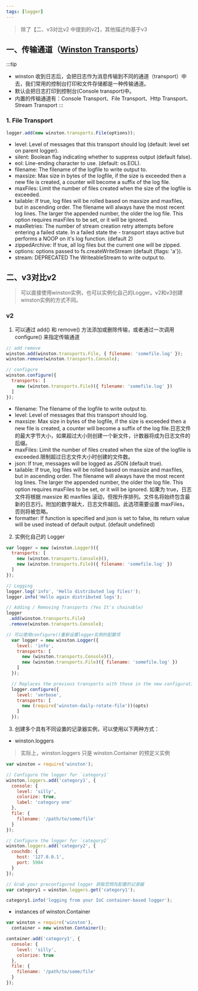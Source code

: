 ```yaml
---
tags: [logger]
---
```


> 除了【二、v3对比v2 中提到的v2】，其他描述均基于v3

## 一、传输通道（[Winston Transports](https://github.com/winstonjs/winston/blob/master/docs/transports.md#winston-transports)）
:::tip
- winston 收到日志后，会把日志作为消息传输到不同的通道（transport）中去，我们常用的控制台打印和文件存储都是一种传输通道。
- 默认会把日志打印到控制台(Console transport)中。
- 内置的传输通道有：Console Transport、File Transport、Http Transport、Stream Transport
:::

### 1. File Transport
```js
logger.add(new winston.transports.File(options));
```
- level: Level of messages that this transport should log (default: level set on parent logger).
- silent: Boolean flag indicating whether to suppress output (default false).
- eol: Line-ending character to use. (default: os.EOL).
- filename: The filename of the logfile to write output to.
- maxsize: Max size in bytes of the logfile, if the size is exceeded then a new file is created, a counter will become a suffix of the log file.
- maxFiles: Limit the number of files created when the size of the logfile is exceeded.
- tailable: If true, log files will be rolled based on maxsize and maxfiles, but in ascending order. The filename will always have the most recent log lines. The larger the appended number, the older the log file. This option requires maxFiles to be set, or it will be ignored.
- maxRetries: The number of stream creation retry attempts before entering a failed state. In a failed state the - transport stays active but performs a NOOP on it's log function. (default 2)
- zippedArchive: If true, all log files but the current one will be zipped.
- options: options passed to fs.createWriteStream (default {flags: 'a'}).
- stream: DEPRECATED The WriteableStream to write output to.

## 二、v3对比v2
> 可以直接使用winston实例，也可以实例化自己的Logger。v2和v3创建winston实例的方式不同。

### v2
1. 可以通过 add() 和 remove() 方法添加或删除传输，或者通过一次调用 configure() 来指定传输通道
```js
// add remove
winston.add(winston.transports.File, { filename: 'somefile.log' });
winston.remove(winston.transports.Console);

// configure
winston.configure({
  transports: [
    new (winston.transports.File)({ filename: 'somefile.log' })
  ]
});
```
- filename: The filename of the logfile to write output to.
- level: Level of messages that this transport should log.
- maxsize: Max size in bytes of the logfile, if the size is exceeded then a new file is created, a counter will become a suffix of the log file.日志文件的最大字节大小，如果超过大小则创建一个新文件，计数器将成为日志文件的后缀。
- maxFiles: Limit the number of files created when the size of the logfile is exceeded.限制超过日志文件大小时创建的文件数。
- json: If true, messages will be logged as JSON (default true).
- tailable: If true, log files will be rolled based on maxsize and maxfiles, but in ascending order. The filename will always have the most recent log lines. The larger the appended number, the older the log file. This option requires maxFiles to be set, or it will be ignored. 如果为 true，日志文件将根据 maxsize 和 maxfiles 滚动，但按升序排列。文件名将始终包含最新的日志行。附加的数字越大，日志文件越旧。此选项需要设置 maxFiles，否则将被忽略。
- formatter: If function is specified and json is set to false, its return value will be used instead of default output. (default undefined)

2. 实例化自己的 Logger
```js
var logger = new (winston.Logger)({
  transports: [
    new (winston.transports.Console)(),
    new (winston.transports.File)({ filename: 'somefile.log' })
  ]
});

// Logging
logger.log('info', 'Hello distributed log files!');
logger.info('Hello again distributed logs');

// Adding / Removing Transports (Yes It's chainable)
logger
 .add(winston.transports.File)
 .remove(winston.transports.Console);

// 可以使用configure()重新设置logger实例的配置项
  var logger = new winston.Logger({
    level: 'info',
    transports: [
      new (winston.transports.Console)(),
      new (winston.transports.File)({ filename: 'somefile.log' })
    ]
  });

  // Replaces the previous transports with those in the new configuration wholesale.
  logger.configure({
    level: 'verbose',
    transports: [
      new (require('winston-daily-rotate-file'))(opts)
    ]
  });
```

3. 创建多个具有不同设置的记录器实例，可以使用以下两种方式：
- winston.loggers
> 实际上，winston.loggers 只是 winston.Container 的预定义实例

```js
var winston = require('winston');

// Configure the logger for `category1`
winston.loggers.add('category1', {
  console: {
    level: 'silly',
    colorize: true,
    label: 'category one'
  },
  file: {
    filename: '/path/to/some/file'
  }
});

// Configure the logger for `category2`
winston.loggers.add('category2', {
  couchdb: {
    host: '127.0.0.1',
    port: 5984
  }
});

// Grab your preconfigured logger 获取您预先配置的记录器
var category1 = winston.loggers.get('category1');

category1.info('logging from your IoC container-based logger');
```

- instances of winston.Container
```js
var winston = require('winston'),
  container = new winston.Container();

container.add('category1', {
  console: {
    level: 'silly',
    colorize: true
  },
  file: {
    filename: '/path/to/some/file'
  }
});
```